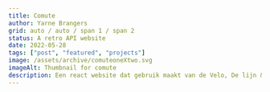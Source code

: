 ```yaml
---
title: Comute
author: Yarne Brangers
grid: auto / auto / span 1 / span 2
status: A retro API website
date: 2022-05-28
tags: ["post", "featured", "projects"]
image: /assets/archive/comuteoneXtwo.svg
imageAlt: Thumbnail for comute
description: Een react website dat gebruik maakt van de Velo, De lijn & open weather API's.
---
```

